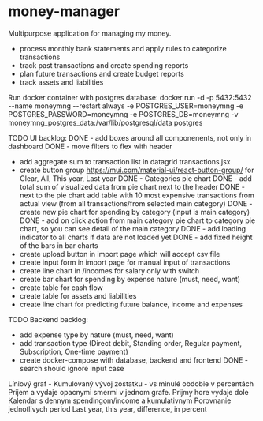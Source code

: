# money-manager

Multipurpose application for managing my money.
- process monthly bank statements and apply rules to categorize transactions
- track past transactions and create spending reports
- plan future transactions and create budget reports
- track assets and liabilities

Run docker container with postgres database:
docker run -d -p 5432:5432 --name moneymng --restart always -e POSTGRES_USER=moneymng -e POSTGRES_PASSWORD=moneymng -e POSTGRES_DB=moneymng -v moneymng_postgres_data:/var/lib/postgresql/data postgres

TODO UI backlog:
DONE - add boxes around all componenents, not only in dashboard
DONE - move filters to flex with header
- add aggregate sum to transaction list in datagrid transactions.jsx
- create button group https://mui.com/material-ui/react-button-group/ for Clear, All, This year, Last year
DONE - Categories pie chart
DONE  - add total sum of visualized data from pie chart next to the header
DONE  - next to the pie chart add table with 10 most expensive transactions from actual view (from all transactions/from selected main category)
DONE  - create new pie chart for spending by category (input is main category)
DONE  - add on click action from main category pie chart to category pie chart, so you can see detail of the main category 
DONE - add loading indicator to all charts if data are not loaded yet
DONE - add fixed height of the bars in bar charts
- create upload button in import page which will accept csv file
- create input form in import page for manual input of transactions
- create line chart in /incomes for salary only with switch
- create bar chart for spending by expense nature (must, need, want)
- create table for cash flow
- create table for assets and liabilities
- create line chart for predicting future balance, income and expenses

TODO Backend backlog:
- add expense type by nature (must, need, want)
- add transaction type (Direct debit, Standing order, Regular payment, Subscription, One-time payment)
- create docker-compose with database, backend and frontend
DONE - search should ignore input case

Líniový graf - Kumulovaný vývoj zostatku - vs minulé obdobie v percentách
Prijem a vydaje opacnymi smermi  v jednom grafe. Prijmy hore vydaje dole
Kalendar s dennym spendingom/income a kumulativnym
Porovnanie jednotlivych period
Last year, this year, difference, in percent